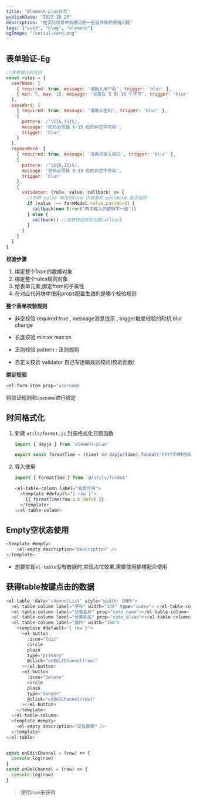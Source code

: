 ```yaml
---
title: "Element-plus补充"
publishDate: "2023 10 20"
description: "在实际项目中会遇见的一些组件库的使用问题"
tags: ["vue3", "blog", "element"]
ogImage: "/social-card.png"
---
```



## 表单验证-Eg

```js
//表单输入的规则
const rules = {
  userName: [
    { required: true, message: '请输入用户名', trigger: 'blur' },
    { min: 5, max: 10, message: '长度在 5 到 10 个字符', trigger: 'blur' }
  ],
  passWord: [
    { required: true, message: '请输入密码', trigger: 'blur' },
    {
      pattern: /^\S{6,15}$/,
      message: '密码必须是 6-15 位的非空字符串',
      trigger: 'blur'
    }
  ],
  repassWord: [
    { required: true, message: '请再次输入密码', trigger: 'blur' },
    {
      pattern: /^\S{6,15}$/,
      message: '密码必须是 6-15 位的非空字符串',
      trigger: 'blur'
    },
    {
      validator: (rule, value, callback) => {
        //判断 value 和当前form 中收集的 passWord 是否相同
        if (value !== formModel.value.passWord) {
          callback(new Error('两次输入的密码不一致'))
        } else {
          callback() //就算校验成功也要callback
        }
      }
    }
  ]
}
```

**校验步骤**

1. 绑定整个from的数据对象
2. 绑定整个rules规则对象
3. 给表单元素,绑定from的子属性
4. 在对应代码块中使用props配置生效的是哪个校验规则



**整个表单校验规则**

- 非空校验  required:true  ,  message消息提示  , trigger触发校验的时机  blur  change

- 长度校验  min:xx    max:xx

- 正则校验  pattern : 正则规则

- 自定义校验  validator   自己写逻辑规则校验(校验函数)

  

**绑定校验**

```js
<el-form-item prop="username
```

将验证规则和`usename`进行绑定









## 时间格式化





1. 新建 `utils/format.js` 封装格式化日期函数	

   ```js
   import { dayjs } from 'element-plus'
   
   export const formatTime = (time) => dayjs(time).format('YYYY年MM月DD日')
   ```

2. 导入使用

   ```js
   import { formatTime } from '@/utils/format'
   
   <el-table-column label="发表时间">
     <template #default="{ row }">
       {{ formatTime(row.pub_date) }}
     </template>
   </el-table-column>
   ```

   





## Empty空状态使用

```js
<template #empty>
    <el-empty description="description" />
</template>
```

- 想要实现`el-table`没有数据时,实现占位效果,需要使用插槽配合使用





## 获得table按键点击的数据

```js
<el-table :data="channelList" style="width: 100%">
  <el-table-column label="序号" width="100" type="index"> </el-table-column>
  <el-table-column label="分类名称" prop="cate_name"></el-table-column>
  <el-table-column label="分类别名" prop="cate_alias"></el-table-column>
  <el-table-column label="操作" width="100">
    <template #default="{ row }">
      <el-button
        :icon="Edit"
        circle
        plain
        type="primary"
        @click="onEditChannel(row)"
      ></el-button>
      <el-button
        :icon="Delete"
        circle
        plain
        type="danger"
        @click="onDelChannel(row)"
      ></el-button>
    </template>
  </el-table-column>
  <template #empty>
    <el-empty description="没有数据" />
  </template>
</el-table>


const onEditChannel = (row) => {
  console.log(row)
}
const onDelChannel = (row) => {
  console.log(row)
}
```

> 使用row来获得

